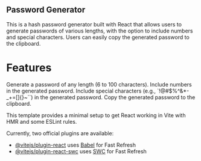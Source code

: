 ## Password Generator
This is a hash password generator built with React that allows users to generate passwords of various lengths, with the option to include numbers and special characters. Users can easily copy the generated password to the clipboard.

# Features
Generate a password of any length (6 to 100 characters).
Include numbers in the generated password.
Include special characters (e.g., `!@#$%^&*-_+=[]{}~``) in the generated password.
Copy the generated password to the clipboard.

This template provides a minimal setup to get React working in Vite with HMR and some ESLint rules.

Currently, two official plugins are available:

- [@vitejs/plugin-react](https://github.com/vitejs/vite-plugin-react/blob/main/packages/plugin-react/README.md) uses [Babel](https://babeljs.io/) for Fast Refresh
- [@vitejs/plugin-react-swc](https://github.com/vitejs/vite-plugin-react-swc) uses [SWC](https://swc.rs/) for Fast Refresh
